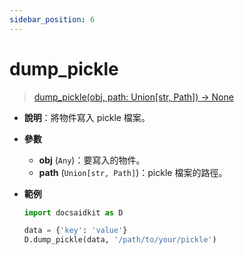 ```yaml
---
sidebar_position: 6
---
```


# dump_pickle

> [dump_pickle(obj, path: Union[str, Path]) -> None](https://github.com/DocsaidLab/DocsaidKit/blob/012540eebaebb2718987dd3ec0f7dcf40f403caa/docsaidkit/utils/files_utils.py#L173)

- **說明**：將物件寫入 pickle 檔案。

- **參數**
    - **obj** (`Any`)：要寫入的物件。
    - **path** (`Union[str, Path]`)：pickle 檔案的路徑。

- **範例**

    ```python
    import docsaidkit as D

    data = {'key': 'value'}
    D.dump_pickle(data, '/path/to/your/pickle')
    ```
